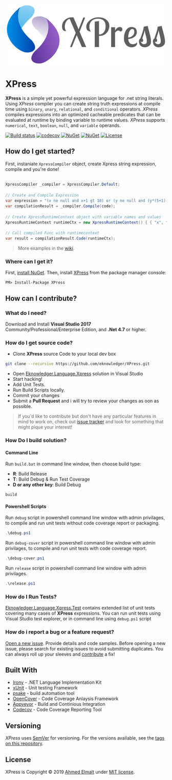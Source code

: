 ![XPress Logo](/XPress_logo.png)
# XPress
**XPress** is a simple yet powerful expression language for .net string literals. Using _XPress_ compiler you can create string truth expressions at compile time using `binary`, `unary`, `relational`, and `conditional` operators. _XPress_ compiles expressions into an optimized cacheable predicates that can be evaluated at runtime by binding variable to runtime values. _XPress_ supports `numerical`, `text`, `boolean`, `null`, and `variable` operands.


[![Build status](https://ci.appveyor.com/api/projects/status/pw0v9jpcq7sxyxol?svg=true)](https://ci.appveyor.com/project/eknowledger/xpress) [![codecov](https://codecov.io/gh/eknowledger/XPress/branch/master/graph/badge.svg)](https://codecov.io/gh/eknowledger/XPress) [![NuGet](https://img.shields.io/nuget/dt/XPress.svg)](https://www.nuget.org/packages/XPress) [![NuGet](https://img.shields.io/nuget/v/XPress.svg?color=blue)](https://www.nuget.org/packages/XPress) [![License](https://img.shields.io/github/license/eknowledger/XPress.svg)](https://raw.githubusercontent.com/eknowledger/XPress/master/LICENSE) 


## How do I get started?
First, instaniate `XpressCompiler` object, create Xpress string expression, compile and you're done!

```csharp

XpressCompiler _compiler = XpressCompiler.Default;

// Create and Compile Expression
var expression = "(x ne null and x+1 gt 10) or (y ne null and (y*(5+1)-2) lt 5)";
var compilationResult = _compiler.Compile(code);

// Create XpressRuntimeContext object with variable names and values
XpressRuntimeContext runtimeCtx = new XpressRuntimeContext() { { "x", "10" }, { "y", "9" } };

// Call compiled Func with runtimecontext
var result = compilationResult.Code(runtimeCtx);

```

>More examples in the [wiki](https://github.com/eknowledger/XPress/wiki).

### Where can I get it?

First, [install NuGet](http://docs.nuget.org/docs/start-here/installing-nuget). Then, install [XPress](https://www.nuget.org/packages/XPress/) from the package manager console:

```
PM> Install-Package XPress
```

## How can I contribute?

### What do I need?
Download and Install **Visual Studio 2017** Community/Professional/Enterprise Edition, and **.Net 4.7**  or higher.

### How do I get source code?
- Clone **XPress** source Code to your local dev box
```bash
git clone --recursive https://github.com/eknowledger/XPress.git
```
- Open [Eknowledger.Language.Xpress](https://github.com/eknowledger/XPress/blob/master/Eknowledger.Language.Xpress.sln) solution in Visual Studio
- Start hacking!
- Add Unit Tests.
- Run Build Scripts locally.
- Commit your changes
- Submit a **Pull Request** and i will try to review your changes as oon as possible.

> If you'd like to contribute but don't have any particular features in mind to work on, check out [issue tracker](https://github.com/eknowledger/XPress/issues) and look for something that might pique your interest!

### How Do I build solution?

#### Command Line
Run `build.bat` in command line window, then choose build type:
- **R**: Build Release
- **T**: Build Debug & Run Test Coverage
- **D or any other key**: Build Debug

```bash
build
``` 

#### Powershell Scripts
Run `debug` script in powershell command line window with admin privilages, to compile and run unit tests without code coverage report or packaging.

```powershell
.\debug.ps1
``` 

Run `debug-cover` script in powershell command line window with admin privilages, to compile and run unit tests with code coverage report.

```powershell
.\debug-cover.ps1
```

Run `release` script in powershell command line window with admin privilages.

```powershell
.\release.ps1
```

### How do I Run Tests?
[Eknowledger.Language.Xpress.Test](/src/Eknowledger.Language.Xpress.Test/) contains extended list of unit tests covering many cases of **XPress** expressions. You can run unit tests using Visual Studio test explorer, or in command line using `debug.ps1` script

### How do i report a bug or a feature request?
[Open a new issue](https://github.com/eknowledger/XPress/issues). Provide details and code samples. Before opening a new issue, please search for existing issues to avoid submitting duplicates. You can always roll up your sleeves and [contribute](https://github.com/eknowledger/XPress#how-can-i-contribute) a fix!

## Built With
- [Irony](https://github.com/IronyProject/) - .NET Language Implementation Kit
- [xUnit](https://github.com/xunit/xunit) - Unit testing Framework
- [psake](https://github.com/psake/psake) - build automation tool
- [OpenCover](https://github.com/OpenCover/opencover) - Code Coverage Anlaysis Framework
- [Appveyor](https://ci.appveyor.com/project/eknowledger/xpress) - Build and Continious Integration
- [Codecov](https://codecov.io/gh/eknowledger/XPress) - Code Coverage Reporting Tool



## Versioning
_XPress_ uses [SemVer](https://semver.org/) for versioning. For the versions available, see the [tags on this repository](https://github.com/eknowledger/XPress/tags).

## License
XPress is Copyright &copy; 2019 [Ahmed Elmalt](http://www.eknowledger.com/) under [MIT license](https://raw.githubusercontent.com/eknowledger/XPress/master/LICENSE).

